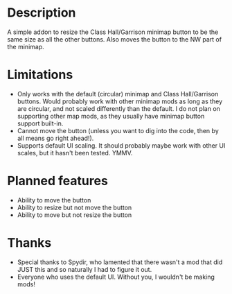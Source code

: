 # Description

A simple addon to resize the Class Hall/Garrison minimap button to be the same size as all the other buttons. Also moves the button to the NW part of the minimap.

# Limitations

* Only works with the default (circular) minimap and Class Hall/Garrison buttons. Would probably work with other minimap mods as long as they are circular, and not scaled differently than the default. I do not plan on supporting other map mods, as they usually have minimap button support built-in.
* Cannot move the button (unless you want to dig into the code, then by all means go right ahead!).
* Supports default UI scaling. It should probably maybe work with other UI scales, but it hasn't been tested. YMMV.

# Planned features

* Ability to move the button
* Ability to resize but not move the button
* Ability to move but not resize the button

# Thanks

* Special thanks to Spydir, who lamented that there wasn't a mod that did JUST this and so naturally I had to figure it out.
* Everyone who uses the default UI. Without you, I wouldn't be making mods!
